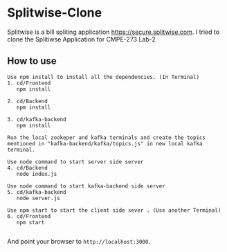 # Splitwise-Clone
Splitwise is a bill spliting application https://secure.splitwise.com. I tried to clone the Splitiwse Application for CMPE-273 Lab-2

## How to use

```
Use npm install to install all the dependencies. (In Terminal)
1. cd/Frontend
   npm install
   
2. cd/Backend
   npm install

3. cd/kafka-backend
   npm install

Run the local zookeper and kafka terminals and create the topics mentioned in "kafka-backend/kafka/topics.js" in new local kafka terminal.
   
Use node command to start server side server
4. cd/Backend
   node index.js
   
Use node command to start kafka-backend side server
5. cd/kafka-backend
   node server.js

Use npm start to start the client side sever . (Use another Terminal)
6. cd/Frontend
   npm start
   
```

And point your browser to `http://localhost:3000`.
